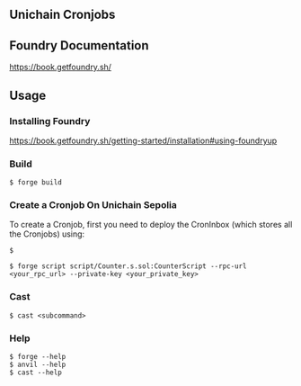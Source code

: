 ## Unichain Cronjobs

## Foundry Documentation

https://book.getfoundry.sh/

## Usage

### Installing Foundry

https://book.getfoundry.sh/getting-started/installation#using-foundryup

### Build

```shell
$ forge build
```

### Create a Cronjob On Unichain Sepolia

To create a Cronjob, first you need to deploy the CronInbox (which stores all the Cronjobs) using:

```shell
$ 
```

```shell
$ forge script script/Counter.s.sol:CounterScript --rpc-url <your_rpc_url> --private-key <your_private_key>
```

### Cast

```shell
$ cast <subcommand>
```

### Help

```shell
$ forge --help
$ anvil --help
$ cast --help
```
